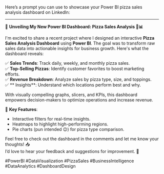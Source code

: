 Here’s a prompt you can use to showcase your Power BI pizza sales analysis dashboard on LinkedIn:

---

🚀 **Unveiling My New Power BI Dashboard: Pizza Sales Analysis 🍕📊**  


I'm excited to share a recent project where I designed an interactive **Pizza Sales Analysis Dashboard** using **Power BI**. The goal was to transform raw sales data into actionable insights for business growth. Here's what the dashboard reveals:  

✅ **Sales Trends**: Track daily, weekly, and monthly pizza sales.  
✅ **Top-Selling Pizzas**: Identify customer favorites to boost marketing efforts.  
✅ **Revenue Breakdown**: Analyze sales by pizza type, size, and toppings.  
✅ ** Insights**: Understand which locations perform best and why.  


With visually compelling graphs, slicers, and KPIs, this dashboard empowers decision-makers to optimize operations and increase revenue.  

🌟 **Key Features**:
- Interactive filters for real-time insights.  
- Heatmaps to highlight high-performing regions.  
- Pie charts (pun intended 😉) for pizza type comparison.  

Feel free to check out the dashboard in the comments and let me know your thoughts! 📥  
I’d love to hear your feedback and suggestions for improvement. 🙌  

#PowerBI #DataVisualization #PizzaSales #BusinessIntelligence #DataAnalytics #DashboardDesign  
